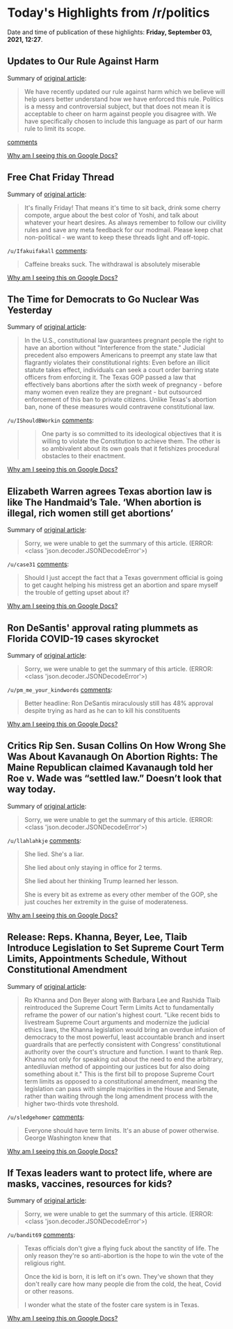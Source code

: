 # Today's Highlights from /r/politics

Date and time of publication of these highlights: **Friday, September 03, 2021, 12:27**.

## Updates to Our Rule Against Harm

Summary of [original article](https://www.reddit.com/r/politics/comments/pemm7d/updates_to_our_rule_against_harm/):

> We have recently updated our rule against harm which we believe will help users better understand how we have enforced this rule. Politics is a messy and controversial subject, but that does not mean it is acceptable to cheer on harm against people you disagree with. We have specifically chosen to include this language as part of our harm rule to limit its scope.

[comments](https://www.reddit.com/r/politics/comments/pemm7d/updates_to_our_rule_against_harm/)

[Why am I seeing this on Google Docs?](https://docs.google.com/document/d/1Dc6We63vOXIZsc0op-Bt4abqkYjXzOigalQqFxmvvbM/edit?usp=sharing)

## Free Chat Friday Thread

Summary of [original article](https://www.reddit.com/r/politics/comments/ph85n6/free_chat_friday_thread/):

> It's finally Friday! That means it's time to sit back, drink some cherry compote, argue about the best color of Yoshi, and talk about whatever your heart desires. As always remember to follow our civility rules and save any meta feedback for our modmail. Please keep chat non-political - we want to keep these threads light and off-topic.

`/u/Ifakuifakall` [comments](https://www.reddit.com/r/politics/comments/ph85n6/free_chat_friday_thread/):

> Caffeine breaks suck. The withdrawal is absolutely miserable

[Why am I seeing this on Google Docs?](https://docs.google.com/document/d/1Dc6We63vOXIZsc0op-Bt4abqkYjXzOigalQqFxmvvbM/edit?usp=sharing)

## The Time for Democrats to Go Nuclear Was Yesterday

Summary of [original article](http://nymag.com/intelligencer/2021/09/sb8-texas-abortion-democrats-filibuster-manchin-voting-rights.html?utm_source=flipboard.com&utm_medium=social_acct&utm_campaign=feed-part):

> In the U.S., constitutional law guarantees pregnant people the right to have an abortion without "Interference from the state." Judicial precedent also empowers Americans to preempt any state law that flagrantly violates their constitutional rights: Even before an illicit statute takes effect, individuals can seek a court order barring state officers from enforcing it. The Texas GOP passed a law that effectively bans abortions after the sixth week of pregnancy - before many women even realize they are pregnant - but outsourced enforcement of this ban to private citizens. Unlike Texas's abortion ban, none of these measures would contravene constitutional law.

`/u/IShouldBWorkin` [comments](https://www.reddit.com/r/politics/comments/ph4wu5/the_time_for_democrats_to_go_nuclear_was_yesterday/):

> >One party is so committed to its ideological objectives that it is willing to violate the Constitution to achieve them. The other is so ambivalent about its own goals that it fetishizes procedural obstacles to their enactment.

[Why am I seeing this on Google Docs?](https://docs.google.com/document/d/1Dc6We63vOXIZsc0op-Bt4abqkYjXzOigalQqFxmvvbM/edit?usp=sharing)

## Elizabeth Warren agrees Texas abortion law is like The Handmaid’s Tale. ‘When abortion is illegal, rich women still get abortions’

Summary of [original article](https://www.independent.co.uk/news/world/americas/us-politics/abortion-law-elizabeth-warren-texas-b1913354.html):

> Sorry, we were unable to get the summary of this article. (ERROR: <class 'json.decoder.JSONDecodeError'>)

`/u/case31` [comments](https://www.reddit.com/r/politics/comments/ph2llw/elizabeth_warren_agrees_texas_abortion_law_is/):

> Should I just accept the fact that a Texas government official is going to get caught helping his mistress get an abortion and spare myself the trouble of getting upset about it?

[Why am I seeing this on Google Docs?](https://docs.google.com/document/d/1Dc6We63vOXIZsc0op-Bt4abqkYjXzOigalQqFxmvvbM/edit?usp=sharing)

## Ron DeSantis' approval rating plummets as Florida COVID-19 cases skyrocket

Summary of [original article](https://www.newsweek.com/ron-desantis-approval-rating-plummets-florida-covid-19-cases-skyrocket-1625670):

> Sorry, we were unable to get the summary of this article. (ERROR: <class 'json.decoder.JSONDecodeError'>)

`/u/pm_me_your_kindwords` [comments](https://www.reddit.com/r/politics/comments/ph2vb4/ron_desantis_approval_rating_plummets_as_florida/):

> Better headline: Ron DeSantis miraculously still has 48% approval despite trying as hard as he can to kill his constituents

[Why am I seeing this on Google Docs?](https://docs.google.com/document/d/1Dc6We63vOXIZsc0op-Bt4abqkYjXzOigalQqFxmvvbM/edit?usp=sharing)

## Critics Rip Sen. Susan Collins On How Wrong She Was About Kavanaugh On Abortion Rights: The Maine Republican claimed Kavanaugh told her Roe v. Wade was “settled law.” Doesn’t look that way today.

Summary of [original article](https://www.huffpost.com/entry/susan-collins-brett-kavanaugh-roe-v-wade-settled-law_n_61317d56e4b05f53eda58967):

> Sorry, we were unable to get the summary of this article. (ERROR: <class 'json.decoder.JSONDecodeError'>)

`/u/llahlahkje` [comments](https://www.reddit.com/r/politics/comments/ph632a/critics_rip_sen_susan_collins_on_how_wrong_she/):

> She lied. She's a liar.
> 
> She lied about only staying in office for 2 terms.
> 
> She lied about her thinking Trump learned her lesson.
> 
> She is every bit as extreme as every other member of the GOP, she just couches her extremity in the guise of moderateness.

[Why am I seeing this on Google Docs?](https://docs.google.com/document/d/1Dc6We63vOXIZsc0op-Bt4abqkYjXzOigalQqFxmvvbM/edit?usp=sharing)

## Release: Reps. Khanna, Beyer, Lee, Tlaib Introduce Legislation to Set Supreme Court Term Limits, Appointments Schedule, Without Constitutional Amendment

Summary of [original article](https://khanna.house.gov/media/press-releases/release-reps-khanna-beyer-lee-tlaib-introduce-legislation-set-supreme-court):

> Ro Khanna and Don Beyer along with Barbara Lee and Rashida Tlaib reintroduced the Supreme Court Term Limits Act to fundamentally reframe the power of our nation's highest court. "Like recent bids to livestream Supreme Court arguments and modernize the judicial ethics laws, the Khanna legislation would bring an overdue infusion of democracy to the most powerful, least accountable branch and insert guardrails that are perfectly consistent with Congress' constitutional authority over the court's structure and function. I want to thank Rep. Khanna not only for speaking out about the need to end the arbitrary, antediluvian method of appointing our justices but for also doing something about it." This is the first bill to propose Supreme Court term limits as opposed to a constitutional amendment, meaning the legislation can pass with simple majorities in the House and Senate, rather than waiting through the long amendment process with the higher two-thirds vote threshold.

`/u/sledgehomer` [comments](https://www.reddit.com/r/politics/comments/ph7uys/release_reps_khanna_beyer_lee_tlaib_introduce/):

> Everyone should have term limits. It's an abuse of power otherwise. George Washington knew that

[Why am I seeing this on Google Docs?](https://docs.google.com/document/d/1Dc6We63vOXIZsc0op-Bt4abqkYjXzOigalQqFxmvvbM/edit?usp=sharing)

## If Texas leaders want to protect life, where are masks, vaccines, resources for kids?

Summary of [original article](https://www.usatoday.com/story/opinion/columnist/2021/09/02/texas-abortion-law-pro-life-masks-vaccines-kids/5697215001/):

> Sorry, we were unable to get the summary of this article. (ERROR: <class 'json.decoder.JSONDecodeError'>)

`/u/bandit69` [comments](https://www.reddit.com/r/politics/comments/ph4ir6/if_texas_leaders_want_to_protect_life_where_are/):

> Texas officials don't give a flying fuck about the sanctity of life. The only reason they're so anti-abortion is the hope to win the vote of the religious right.
> 
> Once the kid is born, it is left on it's own. They've shown that they don't really care how many people die from the cold, the heat, Covid or other reasons.
> 
> I wonder what the state of the foster care system is in Texas.

[Why am I seeing this on Google Docs?](https://docs.google.com/document/d/1Dc6We63vOXIZsc0op-Bt4abqkYjXzOigalQqFxmvvbM/edit?usp=sharing)

